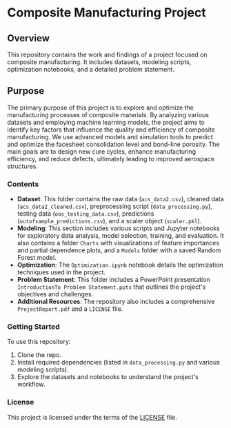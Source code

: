 # Composite Manufacturing Project

## Overview
This repository contains the work and findings of a project focused on composite manufacturing. It includes datasets, modeling scripts, optimization notebooks, and a detailed problem statement.

## Purpose
The primary purpose of this project is to explore and optimize the manufacturing processes of composite materials. By analyzing various datasets and employing machine learning models, the project aims to identify key factors that influence the quality and efficiency of composite manufacturing. We use advanced models and simulation tools to predict and optimize the facesheet consolidation level and bond-line porosity. The main goals are to design new cure cycles, enhance manufacturing efficiency, and reduce defects, ultimately leading to improved aerospace structures.

### Contents
- **Dataset**: This folder contains the raw data (`acs_data2.csv`), cleaned data (`acs_data2_cleaned.csv`), preprocessing script (`data_processing.py`), testing data (`oos_testing_data.csv`), predictions (`outofsample_predictions.csv`), and a scaler object (`scaler.pkl`).
- **Modeling**: This section includes various scripts and Jupyter notebooks for exploratory data analysis, model selection, training, and evaluation. It also contains a folder `Charts` with visualizations of feature importances and partial dependence plots, and a `Models` folder with a saved Random Forest model.
- **Optimization**: The `Optimization.ipynb` notebook details the optimization techniques used in the project.
- **Problem Statement**: This folder includes a PowerPoint presentation `IntroductionTo Problem Statement.pptx` that outlines the project's objectives and challenges.
- **Additional Resources**: The repository also includes a comprehensive `ProjectReport.pdf` and a `LICENSE` file.

### Getting Started
To use this repository:
1. Clone the repo.
2. Install required dependencies (listed in `data_processing.py` and various modeling scripts).
3. Explore the datasets and notebooks to understand the project's workflow.

### License
This project is licensed under the terms of the [LICENSE](LICENSE) file.
